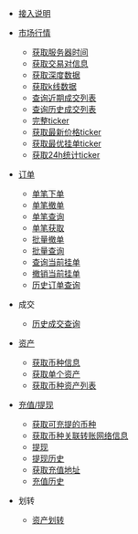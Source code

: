 <!-- docs/_sidebar -->

* [接入说明](/spot/README)

* [市场行情]()
    * [获取服务器时间](/spot/market/public_time)
    * [获取交易对信息](/spot/market/public_symbol)
    * [获取深度数据](/spot/market/public_depth)
    * [获取k线数据](/spot/market/public_kline)
    * [查询近期成交列表](/spot/market/public_trade_recent)
    * [查询历史成交列表](/spot/market/public_trade_history)
    * [完整ticker](/spot/market/public_ticker)
    * [获取最新价格ticker](/spot/market/public_ticker_price)
    * [获取最优挂单ticker](/spot/market/public_ticker_books)
    * [获取24h统计ticker](/spot/market/public_ticker_24h)

* [订单]()
    * [单笔下单](/spot/order/order_create)
    * [单笔撤单](/spot/order/order_delete)
    * [单笔查询](/spot/order/order_get)
    * [单笔获取](/spot/order/order_get_path)
    * [批量撤单](/spot/order/batch-order_delete)
    * [批量查询](/spot/order/batch-order_get)
    * [查询当前挂单](/spot/order/open-order_get)
    * [撤销当前挂单](/spot/order/open-order_delete)
    * [历史订单查询](/spot/order/history-order)


* 成交
    * [历史成交查询](/spot/trade/trade)


* [资产]()
    * [获取币种信息](/spot/asset/public_currencies)
    * [获取单个资产](/spot/asset/balance)
    * [获取币种资产列表](/spot/asset/balances)


* [充值/提现]()
    * [获取可充提的币种](/spot/wallet/support_currency)
    * [获取币种关联转账网络信息](/spot/asset/public_currencies)
    * [提现](/spot/wallet/withdraw)
    * [提现历史](/spot/wallet/withdraw_history)
    * [获取充值地址](/spot/wallet/deposit_address)
    * [充值历史](/spot/wallet/deposit_history)

* 划转
  * [资产划转](/spot/transfer/balance_transfer)












&nbsp;